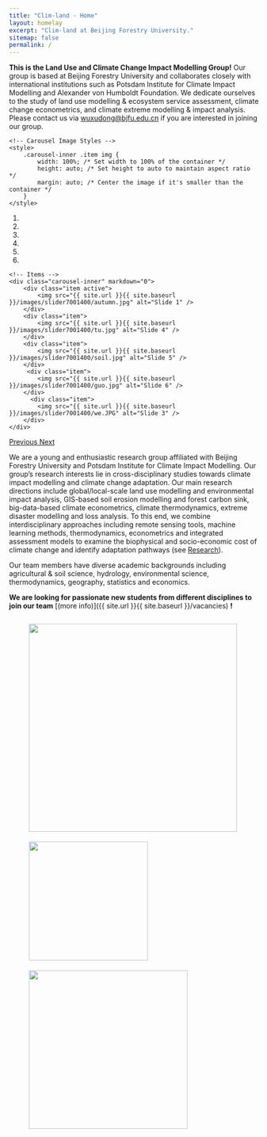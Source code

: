 ```yaml
---
title: "Clim-land - Home"
layout: homelay
excerpt: "Clim-land at Beijing Forestry University."
sitemap: false
permalink: /
---
```


**This is the Land Use and Climate Change Impact Modelling Group!** Our group is based at Beijing Forestry University and collaborates closely with international institutions such as Potsdam Institute for Climate Impact Modelling and Alexander von Humboldt Foundation. We dedicate ourselves to the study of land use modelling & ecosystem service assessment, climate change econometrics, and climate extreme modelling & impact analysis. Please contact us via <a href="mailto:wuxudong@bjfu.edu.cn">wuxudong@bjfu.edu.cn</a> if you are interested in joining our group.

<head>
    <meta charset="UTF-8">
    <meta name="viewport" content="width=device-width, initial-scale=1.0">
    <title>Your Website Title</title>
    <!-- Add any other head contents here like CSS links, etc. -->
    
    <!-- Carousel Image Styles -->
    <style>
        .carousel-inner .item img {
            width: 100%; /* Set width to 100% of the container */
            height: auto; /* Set height to auto to maintain aspect ratio */
            margin: auto; /* Center the image if it's smaller than the container */
        }
    </style>
</head>
<body> 

<div markdown="0" id="carousel" class="carousel slide" data-ride="carousel" data-interval="4000" data-pause="hover" >
    <!-- Menu -->
    <ol class="carousel-indicators">
        <li data-target="#carousel" data-slide-to="0" class="active"></li>
        <li data-target="#carousel" data-slide-to="1"></li>
        <li data-target="#carousel" data-slide-to="2"></li>
        <li data-target="#carousel" data-slide-to="3"></li>
        <li data-target="#carousel" data-slide-to="4"></li>
        <li data-target="#carousel" data-slide-to="5"></li>
    </ol>

    <!-- Items -->
    <div class="carousel-inner" markdown="0">
        <div class="item active">
            <img src="{{ site.url }}{{ site.baseurl }}/images/slider7001400/autumn.jpg" alt="Slide 1" />
        </div>
        <div class="item">
            <img src="{{ site.url }}{{ site.baseurl }}/images/slider7001400/tu.jpg" alt="Slide 4" />
        </div>
        <div class="item">
            <img src="{{ site.url }}{{ site.baseurl }}/images/slider7001400/soil.jpg" alt="Slide 5" />
        </div>       
         <div class="item">
            <img src="{{ site.url }}{{ site.baseurl }}/images/slider7001400/guo.jpg" alt="Slide 6" />
        </div>  
          <div class="item">
            <img src="{{ site.url }}{{ site.baseurl }}/images/slider7001400/we.JPG" alt="Slide 3" />
        </div>
    </div>
  <a class="left carousel-control" href="#carousel" role="button" data-slide="prev">
    <span class="glyphicon glyphicon-chevron-left" aria-hidden="true"></span>
    <span class="sr-only">Previous</span>
  </a>
  <a class="right carousel-control" href="#carousel" role="button" data-slide="next">
    <span class="glyphicon glyphicon-chevron-right" aria-hidden="true"></span>
    <span class="sr-only">Next</span>
  </a>
</div>

We are a young and enthusiastic research group affiliated with Beijing Forestry University and Potsdam Institute for Climate Impact Modelling. Our group’s research interests lie in cross-disciplinary studies towards climate impact modelling and climate change adaptation. Our main research directions include global/local-scale land use modelling and environmental impact analysis, GIS-based soil erosion modelling and forest carbon sink, big-data-based climate econometrics, climate thermodynamics, extreme disaster modelling and loss analysis. To this end, we combine interdisciplinary approaches including remote sensing tools, machine learning methods, thermodynamics, econometrics and integrated assessment models to examine the biophysical and socio-economic cost of climate change and identify adaptation pathways (see [Research](research)). 

Our team members have diverse academic backgrounds including agricultural & soil science, hydrology, environmental science, thermodynamics, geography, statistics and economics. 

 **We are looking for passionate new students from different disciplines to join our team** [(more info)]({{ site.url }}{{ site.baseurl }}/vacancies) **!**



<div style="text-align: left;"> <!-- 将包裹figure的div设置为文本居中 -->
  <figure class="fourth" style="display: inline-block;"> <!-- 设置figure为行内块以便整体居中 -->
    <img src="{{ site.url }}{{ site.baseurl }}/images/logopic/Logo_BFU.png" style="width: 420px; margin-bottom: 20px;"> <!-- 移除了display:block和margin:auto -->
    <img src="{{ site.url }}{{ site.baseurl }}/images/logopic/humboldt2.jpg" style="width: 240px; margin-bottom: 20px;"> <!-- 移除了display:block和margin:auto -->
    <img src="{{ site.url }}{{ site.baseurl }}/images/logopic/Logo_PIK1.jpg" style="width: 320px; margin-bottom: 20px;"> <!-- 移除了display:block和margin:auto -->
  </figure>
</div>

